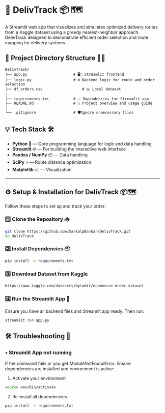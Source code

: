 # 🚚 DelivTrack 📦 🗺️
A Streamlit web app that visualizes and simulates optimized delivery routes from a Kaggle dataset using a greedy nearest-neighbor approach.
DelivTrack designed to demonstrate efficient order selection and route mapping for delivery systems.

## 📁 Project Directory Structure 🧠💬

```
DelivTrack/
├── app.py                     # 🖥️🎨 Streamlit frontend
├── logic.py                   # ⚙️ Backend logic for route and order selection
├── df_orders.csv                  # 📊 Local dataset 
│
├── requirements.txt           # ✅ Dependencies for Streamlit app
├── README.md                  # 📖 Project overview and usage guide
│
└── .gitignore                 # 🛡️Ignore unnecessary files
```

## 💡 Tech Stack 🛠️
- **Python** 🐍 — Core programming language for logic and data handling
- **Streamlit** 🌐 — For building the interactive web interface
- **Pandas / NumPy** 📦 — Data handling
- **SciPy** ⚡ — Route distance optimization
- **Matplotlib** 📈 — Visualization

---

## ⚙️ Setup & Installation for DelivTrack 📦🗺️
Follow these steps to set up and track your order:
### 1️⃣ Clone the Repository 📥
```sh
git clone https://github.com/SankalpBankar/DelivTrack.git
cd DelivTrack
```

### 2️⃣ Install Dependencies 📦
```sh
pip install -r requirements.txt
```

### 3️⃣ Download Dataset from Kaggle
```sh
https://www.kaggle.com/datasets/bytadit/ecommerce-order-dataset
```

### 4️⃣ Run the Streamlit App 🚀
Ensure you have all backend files and Streamlit app ready. Then run:
```sh
streamlit run app.py
```

## 🛠️ Troubleshooting 🚨

### • Streamlit App not running
If the command fails or you get ModuleNotFoundError.
Ensure dependencies are installed and environment is active:
1. Activate your environment
```sh
source env/bin/activate
```
2. Re-install all dependencies
```sh
pip install -r requirements.txt
```

